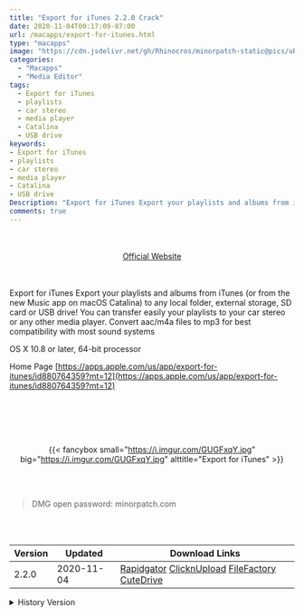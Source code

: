 ```yaml
---
title: "Export for iTunes 2.2.0 Crack"
date: 2020-11-04T00:17:09-07:00
url: /macapps/export-for-itunes.html
type: "macapps"
image: "https://cdn.jsdelivr.net/gh/Rhinocros/minorpatch-static@pics/uPic/QM6qjG.png"
categories:
  - "Macapps"
  - "Media Editor"
tags:
  - Export for iTunes
  - playlists
  - car stereo
  - media player
  - Catalina
  - USB drive
keywords:
- Export for iTunes
- playlists
- car stereo
- media player
- Catalina
- USB drive
Description: "Export for iTunes Export your playlists and albums from iTunes (or from the new Music app on macOS Catalina) to any local folder, external storage, SD card or USB drive"
comments: true
---
```


<br/>
<br/>
<center>
<a href="https://apps.apple.com/us/app/export-for-itunes/id880764359?mt=12" target="blank"><div class="border border-blue-500 rounded-lg transition duration-500 
    ease-in-out w-48 text-lg text-blue-500 text-center px-2 hover:bg-blue-500 hover:text-white">
  Official Website 
</div></a>
</center>
<br/>
<br/>

Export for iTunes Export your playlists and albums from iTunes (or from the new Music app on macOS Catalina) to any local folder, external storage, SD card or USB drive! You can transfer easily your playlists to your car stereo or any other media player. Convert aac/m4a files to mp3 for best compatibility with most sound systems

OS X 10.8 or later, 64-bit processor

Home Page  [https://apps.apple.com/us/app/export-for-itunes/id880764359?mt=12](https://apps.apple.com/us/app/export-for-itunes/id880764359?mt=12)

<br/>
<br/>
<script async src="https://pagead2.googlesyndication.com/pagead/js/adsbygoogle.js"></script>
<ins class="adsbygoogle"
     style="display:block; text-align:center;"
     data-ad-layout="in-article"
     data-ad-format="fluid"
     data-ad-client="ca-pub-8746275014476192"
     data-ad-slot="5144997159"></ins>
<script>
     (adsbygoogle = window.adsbygoogle || []).push({});
</script>
<br/>
<br/>


<center>

{{< fancybox small="https://i.imgur.com/GUGFxqY.jpg" big="https://i.imgur.com/GUGFxqY.jpg" alttitle="Export for iTunes" >}}

</center>

<br/>
<br/>


> DMG open password: minorpatch.com

<br/>

<br/>
<div id="history_version" class="history_version">

| Version | Updated | Download Links |
| ---- | ---- | ---- |
| 2.2.0 | 2020-11-04 | [Rapidgator](https://ouo.io/fqGDmS)   [ClicknUpload](https://ouo.io/4Tkmjb)   [FileFactory](https://ouo.io/COG0lJ)   [CuteDrive](https://ouo.io/Ink51Xx) |
<details>
<summary>History Version</summary>

| Version | Updated | Download Links |
| ---- | ---- | ---- |
| 2.1.4 | 2020-10-30 | [Rapidgator](https://ouo.io/ByOvWYR)   [ClicknUpload](https://ouo.io/pQ95TS)   [FileFactory](https://ouo.io/KV0FGK)   [CuteDrive](https://ouo.io/cw8gHO) |
| 2.1.3 | 2020-06-27 | [UsersCloud](https://ouo.io/U5JjrG)   [ClicknUpload](https://ouo.io/i3Xnf9)   [FileFactory](https://ouo.io/j0o2CCc)   [CuteDrive](https://ouo.io/91x69n) |
| 2.1.2 | 2020-05-20 | [UsersCloud](https://ouo.io/HZxGwy4)   [ClicknUpload](https://ouo.io/gpsIfF)   [FileFactory](https://ouo.io/DpJ9OM)   [CuteDrive](https://ouo.io/nvE9ti) |
| 2.1.1 | 2020-04-19 | [UsersCloud](https://ouo.io/0N2Lfo)   [ClicknUpload](https://ouo.io/QL8jHHw)   [FileFactory](https://ouo.io/HckAa0U)   [CuteDrive](https://ouo.io/ve5QTl) |
| 2.1 | 2020-03-14 | [UsersCloud](https://ouo.io/srKx1S)   [ClicknUpload](https://ouo.io/UpGRU6)   [FileFactory](https://ouo.io/4H7eMc)   [CuteDrive](https://ouo.io/h5L71N) |
| 2.0 | 2020-03-06 | [UsersCloud](https://ouo.io/a0Nj6jW)   [ClicknUpload](https://ouo.io/eN6kg0y)   [FileFactory](https://ouo.io/h51ayC)   [CuteDrive](https://ouo.io/8KfnAVW) |
| 1.9.74 | 2020-02-16 | [UsersCloud](https://ouo.io/Sn1eWsK)   [ClicknUpload](https://ouo.io/YGGzgT)   [Mega](https://ouo.io/tC55Vk)   [CuteDrive](https://ouo.io/We9YRJ) |
</details>

</div>
